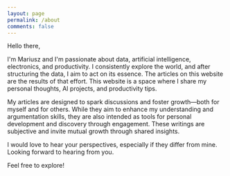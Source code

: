 ```yaml
---
layout: page
permalink: /about
comments: false
---
```


<div class="row justify-content-between">
<div class="col-md-8 pr-5">

<p>
Hello there,
</p>

<p>
I'm Mariusz and I'm passionate about data, artificial intelligence, electronics, and productivity. I consistently explore the world, and after structuring the data, I aim to act on its essence. The articles on this website are the results of that effort. This website is a space where I share my personal thoughts, AI projects, and productivity tips.
</p>

<p>
My articles are designed to spark discussions and foster growth—both for myself and for others. While they aim to enhance my understanding and argumentation skills, they are also intended as tools for personal development and discovery through engagement. These writings are subjective and invite mutual growth through shared insights.
</p>

<p>
I would love to hear your perspectives, especially if they differ from mine. Looking forward to hearing from you.
</p>

<p>
Feel free to explore!
</p>

</div>
</div>
